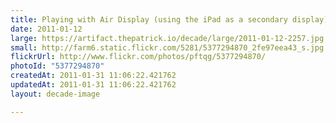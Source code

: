 ```yaml
---
title: Playing with Air Display (using the iPad as a secondary display)
date: 2011-01-12
large: https://artifact.thepatrick.io/decade/large/2011-01-12-2257.jpg
small: http://farm6.static.flickr.com/5281/5377294870_2fe97eea43_s.jpg
flickrUrl: http://www.flickr.com/photos/pftqg/5377294870/
photoId: "5377294870"
createdAt: 2011-01-31 11:06:22.421762
updatedAt: 2011-01-31 11:06:22.421762
layout: decade-image

---
```


